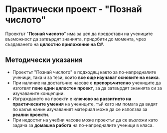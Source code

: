 # Практически проект - "Познай числото"

Проектът "**Познай числото**" има за цел да предостави на учениците възможност да затвърдят знанията, придобити до момента, чрез създаването на **цялостно приложение на C#**.

## Методически указания
  - Проектът "Познай числото" е подходящ както за по-напредналите ученици, така и за тези, които **все още изучават основите на езика**.
  - При наличие на достатъчно часове е **препоръчително** учениците да изготвят **поне един цялостен проект**, за да затвърдят знанията си за изучаваните концепции.
  - Изграждането на проекти е **ключово за развитието на практическите умения** на учениците, тъй като им помага да видят по какъв начин изучаваният материал може да се използва за **реални проекти**.
  - При недостиг на учебни часове може проектът да се възложи като задача за **домашна работа** на по-напредналите ученици в класа.
